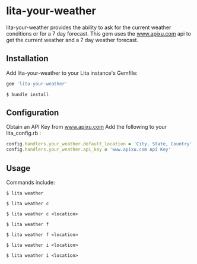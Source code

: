 # lita-your-weather

lita-your-weather provides the ability to ask for the current weather conditions or for a 7 day forecast. This gem uses the www.apixu.com api to get the current weather and a 7 day weather forecast.

## Installation

Add lita-your-weather to your Lita instance's Gemfile:

``` ruby
gem 'lita-your-weather'
```
`$ bundle install`

## Configuration

Obtain an API Key from www.apixu.com
Add the following to your lita_config.rb :

``` ruby
config.handlers.your_weather.default_location = 'City, State, Country'
config.handlers.your_weather.api_key = 'www.apixu.com Api Key'
```

## Usage

Commands include:

<!-- Current weather of default location -->
`$ lita weather`

`$ lita weather c`
<!-- Current weather of specified location-->
`$ lita weather c <location>`

<!-- Weather forecast of default location-->
`$ lita weather f`
<!-- Weather forecast of specified location-->
`$ lita weather f <location>`

<!-- Weather images from default location-->
`$ lita weather i <location>`
<!-- Weather images-->
`$ lita weather i <location>`
